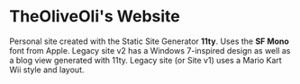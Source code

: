 # TheOliveOli's Website
Personal site created with the Static Site Generator **11ty**.
Uses the **SF Mono** font from Apple.
Legacy site v2 has a Windows 7-inspired design as well as a blog view generated with 11ty.
Legacy site (or Site v1) uses a Mario Kart Wii style and layout.
